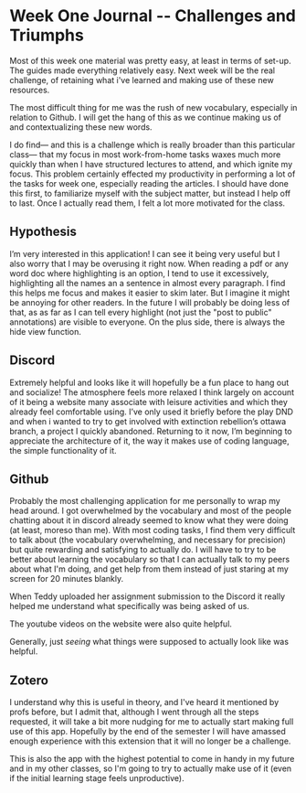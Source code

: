 # Week One Journal -- Challenges and Triumphs 

Most of this week one material was pretty easy, at least in terms of set-up. 
The guides made everything relatively easy. 
Next week will be the real challenge, of retaining what i've learned and making use of these new resources.

The most difficult thing for me was the rush of new vocabulary, especially in relation to Github. 
I will get the hang of this as we continue making us of and contextualizing these new words. 

I do find— and this is a challenge which is really broader than this particular class— that my focus in 
most work-from-home tasks waxes much more quickly than when I have structured lectures to attend, and which ignite my focus. 
This problem certainly effected my productivity in performing a lot of the tasks for week one, especially reading the articles.
I should have done this first, to familiarize myself with the subject matter, but instead I help off to last. 
Once I actually read them, I felt a lot more motivated for the class. 


## Hypothesis
I’m very interested in this application! I can see it being very useful but I also worry that I may be overusing it right now. 
When reading a pdf or any word doc where highlighting is an option, 
I tend to use it excessively, highlighting all the names an a sentence in almost every paragraph. 
I find this helps me focus and makes it easier to skim later. 
But I imagine it might be annoying for other readers. 
In the future I will probably be doing less of that, as as far as I can tell every highlight 
(not just the "post to public" annotations) are visible to everyone.
On the plus side, there is always the hide view function. 


## Discord
Extremely helpful and looks like it will hopefully be a fun place to hang out and socialize! 
The atmosphere feels more relaxed I think largely on account of it being a website many associate 
with leisure activities and which they already feel comfortable using. 
I’ve only used it briefly before the play DND and when i wanted to try to get involved with extinction rebellion’s ottawa branch, a project I quickly abandoned. 
Returning to it now, I’m beginning to appreciate the architecture of it, the way it makes use of coding language, the simple functionality of it. 


## Github 
Probably the most challenging application for me personally to wrap my head around. 
I got overwhelmed by the vocabulary and most of the people chatting about it in discord already seemed to know what they were doing (at least, moreso than me). 
With most coding tasks, I find them very difficult to talk about (the vocabulary overwhelming, and necessary for precision) 
but quite rewarding and satisfying to actually do. 
I will have to try to be better about learning the vocabulary so that I can actually talk to my peers about what I'm doing, 
and get help from them instead of just staring at my screen for 20 minutes blankly. 

When Teddy uploaded her assignment submission to the Discord it really helped me understand what specifically was being asked of us. 

The youtube videos on the website were also quite helpful. 

Generally, just *seeing* what things were supposed to actually look like was helpful. 


## Zotero
I understand why this is useful in theory, and I've heard it mentioned by profs before, but I admit that, 
although I went through all the steps requested, it will take a bit more nudging for me to actually start making full use of this app. 
Hopefully by the end of the semester I will have amassed enough experience with this extension that it will no longer be a challenge. 

This is also the app with the highest potential to come in handy in my future and in my other classes, so I'm going to try to actually make use of it (even if the initial learning stage feels unproductive). 

